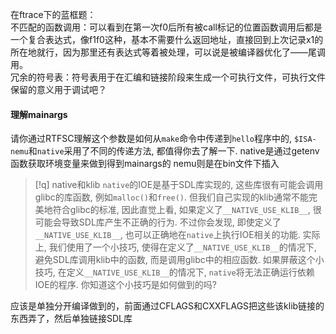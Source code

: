 在ftrace下的蓝框题：  
不匹配的函数调用：可以看到在第一次f0后所有被call标记的位置函数调用后都是一个复合表达式，像f1f0这种，基本不需要什么返回地址，直接回到上次记录x1的所在地就行，因为那里还有表达式等着被处理，可以说是被编译器优化了——尾调用。  
冗余的符号表：符号表用于在汇编和链接阶段来生成一个可执行文件，可执行文件保留的意义用于调试吧？


#### 理解mainargs

请你通过RTFSC理解这个参数是如何从`make`命令中传递到`hello`程序中的, `$ISA-nemu`和`native`采用了不同的传递方法, 都值得你去了解一下.
native是通过getenv函数获取环境变量来做到得到mainargs的
nemu则是在bin文件下插入


>[!q] native和klib
>`native`的IOE是基于SDL库实现的, 这些库很有可能会调用glibc的库函数, 例如`malloc()`和`free()`. 但我们自己实现的klib通常不能完美地符合glibc的标准, 因此直觉上看, 如果定义了`__NATIVE_USE_KLIB__`, 很可能会导致SDL库产生不正确的行为.
不过你会发现, 即使定义了`__NATIVE_USE_KLIB__`, 也可以正确地在`native`上执行IOE相关的功能. 实际上, 我们使用了一个小技巧, 使得在定义了`__NATIVE_USE_KLIB__`的情况下, 避免SDL库调用klib中的函数, 而是调用glibc中的相应函数. 如果屏蔽这个小技巧, 在定义`__NATIVE_USE_KLIB__`的情况下, `native`将无法正确运行依赖IOE的程序. 你知道这个小技巧是如何做到的吗?

应该是单独分开编译做到的，前面通过CFLAGS和CXXFLAGS把这些该klib链接的东西弄了，然后单独链接SDL库
